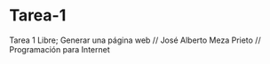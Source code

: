 # Tarea-1
Tarea 1 Libre; Generar una página web // José Alberto Meza Prieto // Programación para Internet
